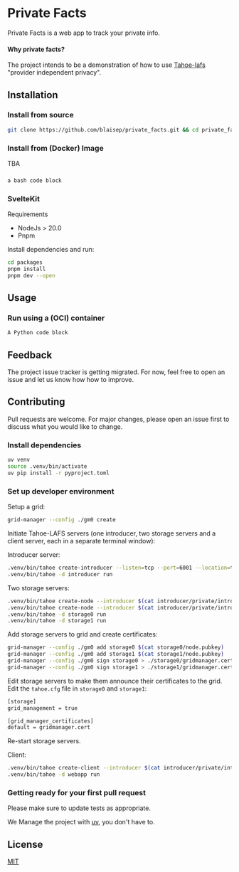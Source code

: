 # Private Facts

Private Facts is a web app to track your private info. 

[//]: # (Tahoe Logo)

[//]: # (Badges: Build status,  UV, Python version, Downloads)

#### Why private facts?

The project intends to be a demonstration of how to use [Tahoe-lafs]()  "provider independent privacy".

## Installation

### Install from source

```bash
git clone https://github.com/blaisep/private_facts.git && cd private_facts
```

### Install from (Docker) Image

TBA

### 

```bash
a bash code block
```

### SvelteKit

Requirements

- NodeJs > 20.0
- Pnpm

Install dependencies and run:

```sh
cd packages
pnpm install
pnpm dev --open
```

## Usage

### Run using a (OCI) container

```python
A Python code block
```

## Feedback

The project issue tracker is getting migrated. For now, feel free to open an issue and let us know how how to improve.

## Contributing

Pull requests are welcome. For major changes, please open an issue first
to discuss what you would like to change.

### Install dependencies

```sh
uv venv
source .venv/bin/activate
uv pip install -r pyproject.toml
```

### Set up developer environment

Setup a grid:

```sh
grid-manager --config ./gm0 create
```

Initiate Tahoe-LAFS servers (one introducer, two storage servers and a client server, each in a separate terminal window):

Introducer server:

```sh
.venv/bin/tahoe create-introducer --listen=tcp --port=6001 --location=tcp:localhost:6001 ./introducer
.venv/bin/tahoe -d introducer run
```

Two storage servers:

```sh
.venv/bin/tahoe create-node --introducer $(cat introducer/private/introducer.furl) --nickname storage0 --webport 6101 --location tcp:localhost:6102 --port 6102 ./storage0
.venv/bin/tahoe create-node --introducer $(cat introducer/private/introducer.furl) --nickname storage1 --webport 6201 --location tcp:localhost:6202 --port 6202 ./storage1
.venv/bin/tahoe -d storage0 run
.venv/bin/tahoe -d storage1 run
```

Add storage servers to grid and create certificates:

```sh
grid-manager --config ./gm0 add storage0 $(cat storage0/node.pubkey)
grid-manager --config ./gm0 add storage1 $(cat storage1/node.pubkey)
grid-manager --config ./gm0 sign storage0 > ./storage0/gridmanager.cert 30
grid-manager --config ./gm0 sign storage1 > ./storage1/gridmanager.cert 30
```

Edit storage servers to make them announce their certificates to the grid. Edit the `tahoe.cfg` file in `storage0` and `storage1`:

```sh
[storage]
grid_management = true

[grid_manager_certificates]
default = gridmanager.cert
```

Re-start storage servers.

Client:

```sh
.venv/bin/tahoe create-client --introducer $(cat introducer/private/introducer.furl) --nickname webapp --webport 6301 --shares-total=3 --shares-needed=2 --shares-happy=3 ./webapp
.venv/bin/tahoe -d webapp run
```

### Getting ready for your first pull request

Please make sure to update tests as appropriate.

We Manage the project with [uv](https://docs.astral.sh/uv/), you don't have to.

## License

[MIT](https://choosealicense.com/licenses/mit/)

[//]: # ( This file was inspired by https://www.makeareadme.com/ )
